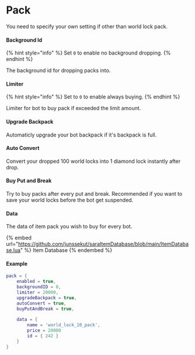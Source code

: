 # Pack

You need to specify your own setting if other than world lock pack.

#### Background Id

{% hint style="info" %}
Set `0` to enable no background dropping.
{% endhint %}

The background id for dropping packs into.

#### Limiter

{% hint style="info" %}
Set to `0` to enable always buying.
{% endhint %}

Limiter for bot to buy pack if exceeded the limit amount.

#### Upgrade Backpack

Automaticly upgrade your bot backpack if it's backpack is full.

#### Auto Convert

Convert your dropped 100 world locks into 1 diamond lock instantly after drop.

#### Buy Put and Break

Try to buy packs after every put and break. Recommended if you want to save your world locks before the bot get suspended.

#### Data

The data of item pack you wish to buy for every bot.

{% embed url="https://github.com/junssekut/saraItemDatabase/blob/main/ItemDatabase.lua" %}
Item Database
{% endembed %}

#### Example

```lua
pack = {
    enabled = true,
    backgroundID = 0,
    limiter = 20000,
    upgradeBackpack = true,
    autoConvert = true,
    buyPutAndBreak = true,
    
    data = {
        name = 'world_lock_10_pack',
        price = 20000
        id = { 242 }
    }
}
```
